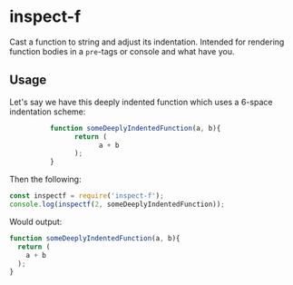 # inspect-f

Cast a function to string and adjust its indentation. Intended for rendering
function bodies in a `pre`-tags or console and what have you.

## Usage

Let's say we have this deeply indented function which uses a 6-space indentation scheme:

```js
          function someDeeplyIndentedFunction(a, b){
                return (
                      a + b
                );
          }
```

Then the following:

```js
const inspectf = require('inspect-f');
console.log(inspectf(2, someDeeplyIndentedFunction));
```

Would output:

```js
function someDeeplyIndentedFunction(a, b){
  return (
    a + b
  );
}
```
